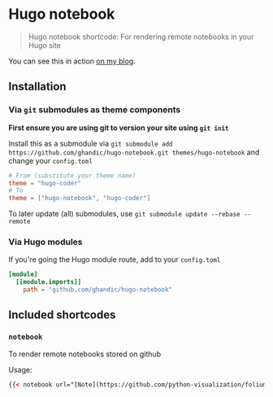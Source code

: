 # Hugo notebook

> Hugo notebook shortcode: For rendering remote notebooks in your Hugo site

You can see this in action [on my blog](https://andrewchallis.co.uk/articles/building-a-notebook-shortcode-for-hugo/).

## Installation

### Via `git` submodules as theme components

**First ensure you are using git to version your site using `git init`**

Install this as a submodule via `git submodule add https://github.com/ghandic/hugo-notebook.git themes/hugo-notebook` and change your `config.toml`

```toml
# From (substitute your theme name)
theme = "hugo-coder"
# To
theme = ["hugo-notebook", "hugo-coder"]
```

To later update (all) submodules, use `git submodule update --rebase --remote`

### Via Hugo modules

If you're going the Hugo module route, add to your `config.toml`

```toml
[module]
  [[module.imports]]
    path = "github.com/ghandic/hugo-notebook"
```

## Included shortcodes

### `notebook`

To render remote notebooks stored on github

Usage:

```html
{{< notebook url="[Note](https://github.com/python-visualization/folium/blob/master/examples/CheckZorder.ipynb)" >}}
```
